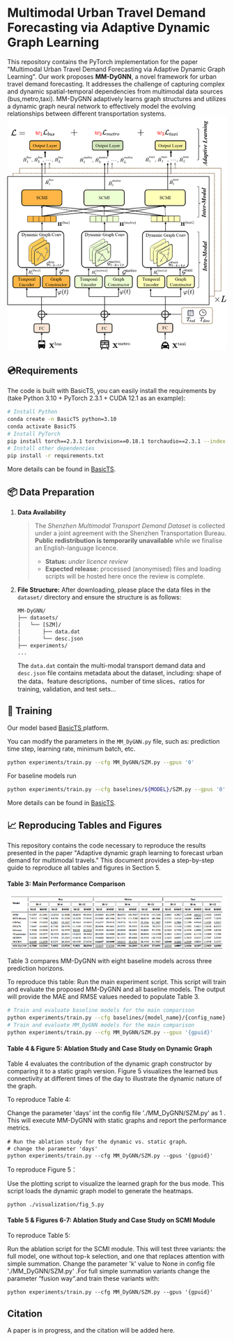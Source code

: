 # Multimodal Urban Travel Demand Forecasting via Adaptive Dynamic Graph Learning 

This repository contains the PyTorch implementation for the paper "Multimodal Urban Travel Demand Forecasting via Adaptive Dynamic Graph Learning". Our work proposes **MM-DyGNN**, a novel framework for urban travel demand forecasting. It addresses the challenge of capturing complex and dynamic spatial-temporal dependencies from multimodal data sources (bus,metro,taxi). MM-DyGNN adaptively learns graph structures and utilizes a dynamic graph neural network to effectively model the evolving relationships between different transportation systems.
![MM-DyGNN](./fig/fm_last.png)



## 💿Requirements

The code is built with BasicTS, you can easily install the requirements by (take Python 3.10 + PyTorch 2.3.1 + CUDA 12.1 as an example):

```bash
# Install Python
conda create -n BasicTS python=3.10
conda activate BasicTS
# Install PyTorch
pip install torch==2.3.1 torchvision==0.18.1 torchaudio==2.3.1 --index-url https://download.pytorch.org/whl/cu121
# Install other dependencies
pip install -r requirements.txt
```

More details can be found in [BasicTS](https://github.com/GestaltCogTeam/BasicTS).

## 📦 Data Preparation

1. **Data Availability**
   > The *Shenzhen Multimodal Transport Demand Dataset* is collected under a joint agreement with the Shenzhen Transportation Bureau.  
   > **Public redistribution is temporarily unavailable** while we finalise an English-language licence.  
   > - **Status:** _under licence review_  
   > - **Expected release:** processed (anonymised) files and loading scripts will be hosted here once the review is complete.  


3. **File Structure:** After downloading, please place the data files in the `dataset/` directory and ensure the structure is as follows:

   ```
   MM-DyGNN/
   ├── datasets/
   │   └── [SZM]/
   │       ├── data.dat
   │       └── desc.json
   ├── experiments/
   ...
   ```

   The `data.dat`  contain the multi-modal transport demand  data and `desc.json`  file contains metadata about the dataset, including: shape of the data、feature descriptions、number of time slices、ratios for training, validation, and test sets...

## 🎯 Training

Our model based [BasicTS ](https://github.com/GestaltCogTeam/BasicTS) platform.

You can modify the parameters in the `MM_DyGNN.py` file, such as: prediction time step, learning rate, minimum batch, etc.

```bash
python experiments/train.py --cfg MM_DyGNN/SZM.py --gpus '0'
```

For baseline models run

```bash
python experiments/train.py --cfg baselines/${MODEL}/SZM.py --gpus '0'
```

More details can be found in [BasicTS](https://github.com/GestaltCogTeam/BasicTS).



## 📈 Reproducing  Tables and Figures

This repository contains the code necessary to reproduce the results presented in the paper "Adaptive dynamic graph learning to forecast urban demand for multimodal travels." This document provides a step-by-step guide to reproduce all tables and figures in Section 5.

####  **Table 3: Main Performance Comparison** 

![image-20250703154316802](./fig/performence_comp.png)

Table 3 compares MM-DyGNN with eight baseline models across three prediction horizons. 

To reproduce this table: Run the main experiment script. This script will train and evaluate the proposed MM-DyGNN and all baseline models. The output will provide the  MAE and RMSE values needed to populate Table 3. 

``` bash
# Train and evaluate baseline models for the main comparison 
python experiments/train.py --cfg baselines/{model_name}/{config_name}.py --gpus '{gpuid}'
# Train and evaluate MM_DyGNN models for the main comparison
python experiments/train.py --cfg MM_DyGNN/SZM.py --gpus '{gpuid}'
```

#### Table 4 & Figure 5: Ablation Study and Case Study on Dynamic Graph

Table 4 evaluates the contribution of the dynamic graph constructor by comparing it to a static graph version. Figure 5 visualizes the learned bus connectivity at different times of the day to illustrate the dynamic nature of the graph.

To reproduce Table 4:

Change the parameter 'days' int the config file './MM_DyGNN/SZM.py' as 1 . This will execute MM-DyGNN with static graphs and report the performance metrics.

```bas
# Run the ablation study for the dynamic vs. static graph、
# change the parameter 'days' 
python experiments/train.py --cfg MM_DyGNN/SZM.py --gpus '{gpuid}'
```

To reproduce Figure 5：

Use the plotting script to visualize the learned graph for the bus mode. This script loads the dynamic graph model to generate the heatmaps.

``` bas
python ./visualization/fig_5.py
```

#### Table 5 & Figures 6-7: Ablation Study and Case Study on SCMI Module

To reproduce Table 5:

Run the ablation script for the SCMI module. This will test three variants: the full model, one without top-k selection, and one that replaces attention with simple summation. Change the parameter 'k' value to None in config file './MM_DyGNN/SZM.py' .For full simple summation variants change the parameter “fusion way“.and train these variants with:

```base
python experiments/train.py --cfg MM_DyGNN/SZM.py --gpus '{gpuid}'
```



## Citation

A paper is in progress, and the citation will be added here.

